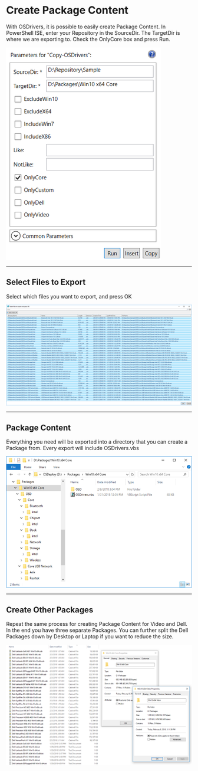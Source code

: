 # Create Package Content

With OSDrivers, it is possible to easily create Package Content.  In PowerShell ISE, enter your Repository in the SourceDir.  The TargetDir is where we are exporting to.  Check the OnlyCore box and press Run.

![](/assets/2018-02-08_15-01-36.png)

---

## Select Files to Export

Select which files you want to export, and press OK

![](/assets/2018-02-08_15-04-16.png)

---

## Package Content

Everything you need will be exported into a directory that you can create a Package from.  Every export will include OSDrivers.vbs

![](/assets/2018-02-08_15-07-23.png)

---

## Create Other Packages

Repeat the same process for creating Package Content for Video and Dell.  In the end you have three separate Packages.  You can further split the Dell Packages down by Desktop or Laptop if you want to reduce the size.

![](/assets/2018-02-08_15-13-45.png)

